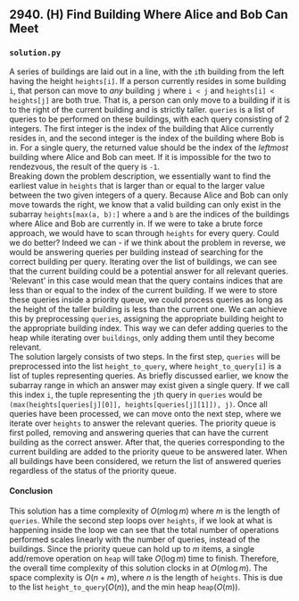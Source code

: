 ## 2940. (H) Find Building Where Alice and Bob Can Meet

### `solution.py`
A series of buildings are laid out in a line, with the `i`th building from the left having the height `heights[i]`. If a person currently resides in some building `i`, that person can move to *any* building `j` where `i < j` and `heights[i] < heights[j]` are both true. That is, a person can only move to a building if it is to the right of the current building and is strictly taller. `queries` is a list of queries to be performed on these buildings, with each query consisting of 2 integers. The first integer is the index of the building that Alice currently resides in, and the second integer is the index of the building where Bob is in. For a single query, the returned value should be the index of the *leftmost* building where Alice and Bob can meet. If it is impossible for the two to rendezvous, the result of the query is `-1`.  
Breaking down the problem description, we essentially want to find the earliest value in `heights` that is larger than or equal to the larger value between the two given integers of a query. Because Alice and Bob can only move towards the right, we know that a valid building can only exist in the subarray `heights[max(a, b):]` where `a` and `b` are the indices of the buildings where Alice and Bob are currently in. If we were to take a brute force approach, we would have to scan through `heights` for every query. Could we do better? Indeed we can - if we think about the problem in reverse, we would be answering queries per building instead of searching for the correct building per query. Iterating over the list of buildings, we can see that the current building could be a potential answer for all relevant queries. 'Relevant' in this case would mean that the query contains indices that are less than or equal to the index of the current building. If we were to store these queries inside a priority queue, we could process queries as long as the height of the taller building is less than the current one. We can achieve this by preprocessing `queries`, assigning the appropriate building height to the appropriate building index. This way we can defer adding queries to the heap while iterating over `buildings`, only adding them until they become relevant.  
The solution largely consists of two steps. In the first step, `queries` will be preprocessed into the list `height_to_query`, where `height_to_query[i]` is a list of tuples representing queries. As briefly discussed earlier, we know the subarray range in which an answer may exist given a single query. If we call this index `i`, the tuple representing the `j`th query in `queries` would be `(max(heights[queries[j][0]], heights[queries[j][1]]), j)`. Once all queries have been processed, we can move onto the next step, where we iterate over `heights` to answer the relevant queries. The priority queue is first polled, removing and answering queries that can have the current building as the correct answer. After that, the queries corresponding to the current building are added to the priority queue to be answered later. When all buildings have been considered, we return the list of answered queries regardless of the status of the priority queue.  

#### Conclusion
This solution has a time complexity of $O(m\log m)$ where $m$ is the length of `queries`. While the second step loops over `heights`, if we look at what is happening inside the loop we can see that the total number of operations performed scales linearly with the number of queries, instead of the buildings. Since the priority queue can hold up to $m$ items, a single add/remove operation on `heap` will take $O(\log m)$ time to finish. Therefore, the overall time complexity of this solution clocks in at $O(m\log m)$. The space complexity is $O(n+m)$, where $n$ is the length of `heights`. This is due to the list `height_to_query`($O(n)$), and the min heap `heap`($O(m)$).  
  

